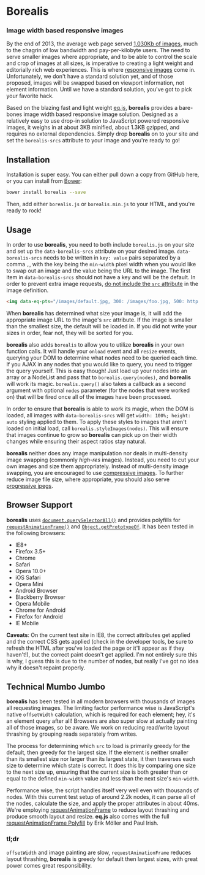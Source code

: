 # Borealis
### Image width based responsive images

By the end of 2013, the average web page served [1,030Kb of images](http://www.sitepoint.com/average-page-weights-increase-32-2013/), much to the chagrin of low bandwidth and pay-per-kilobyte users. The need to serve smaller images where appropriate, and to be able to control the scale and crop of images at all sizes, is imperative to creating a light weight and editorially rich web experiences. This is where [responsive images](http://responsiveimages.org/) come in. Unfortunately, we don't have a standard solution yet, and of those proposed, images will be swapped based on viewport information, not element information. Until we have a standard solution, you've got to pick your favorite hack.

Based on the blazing fast and light weight [eq.js](https://github.com/Snugug/eq.js), **borealis** provides a bare-bones image width based responsive image solution. Designed as a relatively easy to use drop-in solution to JavaScript powered responsive images, it weighs in at about 3KB minified, about 1.3KB gzipped, and requires no external dependencies. Simply drop **borealis** on to your site and set the `borealis-srcs` attribute to your image and you're ready to go!

## Installation

Installation is super easy. You can either pull down a copy from GitHub here, or you can install from [Bower](http://bower.io):

```bash
bower install borealis --save
```

Then, add either `borealis.js` or `borealis.min.js` to your HTML, and you're ready to rock!

## Usage

In order to use **borealis**, you need to both include `borealis.js` on your site and set up the `data-borealis-srcs` attribute on your desired image. `data-borealis-srcs` needs to be written in `key: value` pairs separated by a comma `,`, with the key being the `min-width` pixel width when you would like to swap out an image and the value being the URL to the image. The first item in `data-borealis-srcs` should not have a key and will be the default. In order to prevent extra image requests, [do not include the `src` attribute](http://wilto.github.io/srcn-polyfills/) in the image definition.

```html
<img data-eq-pts="/images/default.jpg, 300: /images/foo.jpg, 500: http://foo.com/bar.jpg, 900: http://qux.com/baz.jpg" alt="Responsive Images powered by Borealis!">
```

When **borealis** has determined what size your image is, it will add the appropriate image URL to the image's `src` attribute. If the image is smaller than the smallest size, the default will be loaded in. If you did not write your sizes in order, fear not, they will be sorted for you.

**borealis** also adds `borealis` to allow you to utilize **borealis** in your own function calls. It will handle your `onload` event and all `resize` events, querying your DOM to determine what nodes need to be queried each time. If you AJAX in any nodes that you would like to query, you need to trigger the query yourself. This is easy though! Just load up your nodes into an array or a NodeList and pass that to `borealis.query(nodes)`, and **borealis** will work its magic. `borealis.query()` also takes a callback as a second argument with optional `nodes` parameter (for the nodes that were worked on) that will be fired once all of the images have been processed.

In order to ensure that **borealis** is able to work its magic, when the DOM is loaded, all images with `data-borealis-srcs` will get `width: 100%; height: auto` styling applied to them. To apply these styles to images that aren't loaded on initial load, call `borealis.styleImages(nodes)`. This will ensure that images continue to grow so **borealis** can pick up on their width changes while ensuring their aspect ratios stay natural.

**borealis** neither does any image manipulation nor deals in multi-density image swapping (commonly *high-res* images). Instead, you need to cut your own images and size them appropriately. Instead of multi-density image swapping, you are encouraged to use [compressive images](http://filamentgroup.com/lab/rwd_img_compression/). To further reduce image file size, where appropriate, you should also serve [progressive jpegs](http://calendar.perfplanet.com/2012/progressive-jpegs-a-new-best-practice/).

## Browser Support

**borealis** uses [`document.querySelectorAll()`](http://caniuse.com/queryselector) and provides polyfills for [`requestAnimationFrame()`](http://caniuse.com/requestanimationframe) and [`Object.getPrototypeOf`](http://stackoverflow.com/a/15851520/703084). It has been tested in the following browsers:

* IE8+
* Firefox 3.5+
* Chrome
* Safari
* Opera 10.0+
* iOS Safari
* Opera Mini
* Android Browser
* Blackberry Browser
* Opera Mobile
* Chrome for Android
* Firefox for Android
* IE Mobile

**Caveats**: On the current test site in IE8, the correct attributes get applied and the correct CSS gets applied (check in the developer tools, be sure to refresh the HTML after you've loaded the page or it'll appear as if they haven't!), but the correct paint doesn't get applied. I'm not entirely sure this is why, I guess this is due to the number of nodes, but really I've got no idea why it doesn't repaint properly.

## Technical Mumbo Jumbo

**borealis** has been tested in all modern browsers with thousands of images all requesting images. The limiting factor performance wise is JavaScript's native `offsetWidth` calculation, which is required for each element; hey, it's an element query after all! Browsers are also super slow at actually painting all of those images, so be aware. We work on reducing read/write layout thrashing by grouping reads separately from writes.

The process for determining which `src` to load is primarily greedy for the default, then greedy for the largest size. If the element is neither smaller than its smallest size nor larger than its largest state, it then traverses each size to determine which state is correct. It does this by comparing one size to the next size up, ensuring that the current size is both greater than or equal to the defined `min-width` value and less than the next size's `min-width`.

Performance wise, the script handles itself very well even with thousands of nodes. With this current test setup of around 2.2k nodes, it can parse all of the nodes, calculate the size, and apply the proper attributes in about 40ms. We're employing [requestAnimationFrame](http://www.html5rocks.com/en/tutorials/speed/animations/) to reduce layout thrashing and produce smooth layout and resize. **eq.js** also comes with the full [requestAnimationFrame Polyfill](http://www.paulirish.com/2011/requestanimationframe-for-smart-animating/) by Erik Möller and Paul Irish.

### tl;dr

`offsetWidth` and image painting are slow, `requestAnimationFrame` reduces layout thrashing, **borealis** is greedy for default then largest sizes, with great power comes great responsibility.

